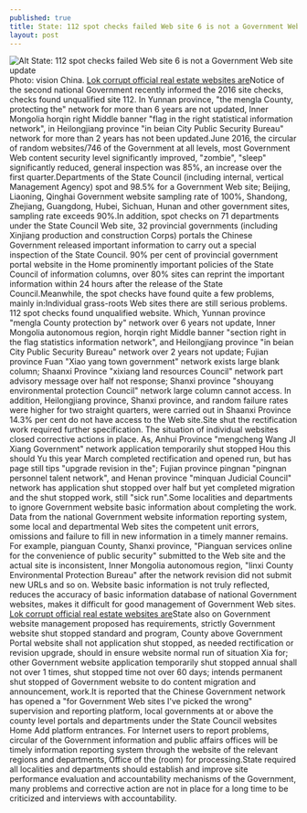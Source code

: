 ```yaml
---
published: true
title: State: 112 spot checks failed Web site 6 is not a Government Web site update
layout: post
---
```

![Alt State: 112 spot checks failed Web site 6 is not a Government Web site update](https://c1.staticflickr.com/9/8392/28515438316_eafc274104_z.jpg)Photo: vision China. [Lok corrupt official real estate websites are](https://bricnews.wordpress.com/2016/06/16/lok-corrupt-official-real-estate-websites-are-snobs-not-right-after-they-hide/)Notice of the second national Government recently informed the 2016 site checks, checks found unqualified site 112. In Yunnan province, \"the mengla County, protecting the\" network for more than 6 years are not updated, Inner Mongolia horqin right Middle banner \"flag in the right statistical information network\", in Heilongjiang province \"in beian City Public Security Bureau\" network for more than 2 years has not been updated.June 2016, the circular of random websites/746 of the Government at all levels, most Government Web content security level significantly improved, \"zombie\", \"sleep\" significantly reduced, general inspection was 85%, an increase over the first quarter.Departments of the State Council (including internal, vertical Management Agency) spot and 98.5% for a Government Web site; Beijing, Liaoning, Qinghai Government website sampling rate of 100%, Shandong, Zhejiang, Guangdong, Hubei, Sichuan, Hunan and other government sites, sampling rate exceeds 90%.In addition, spot checks on 71 departments under the State Council Web site, 32 provincial governments (including Xinjiang production and construction Corps) portals the Chinese Government released important information to carry out a special inspection of the State Council. 90% per cent of provincial government portal website in the Home prominently important policies of the State Council of information columns, over 80% sites can reprint the important information within 24 hours after the release of the State Council.Meanwhile, the spot checks have found quite a few problems, mainly in:Individual grass-roots Web sites there are still serious problems. 112 spot checks found unqualified website. Which, Yunnan province \"mengla County protection by\" network over 6 years not update, Inner Mongolia autonomous region, horqin right Middle banner \"section right in the flag statistics information network\", and Heilongjiang province \"in beian City Public Security Bureau\" network over 2 years not update; Fujian province Fuan \"Xiao yang town government\" network exists large blank column; Shaanxi Province \"xixiang land resources Council\" network part advisory message over half not response; Shanxi province \"shouyang environmental protection Council\" network large column cannot access. In addition, Heilongjiang province, Shanxi province, and random failure rates were higher for two straight quarters, were carried out in Shaanxi Province 14.3% per cent do not have access to the Web site.Site shut the rectification work required further specification. The situation of individual websites closed corrective actions in place. As, Anhui Province \"mengcheng Wang JI Xiang Government\" network application temporarily shut stopped Hou this should Yu this year March completed rectification and opened run, but has page still tips \"upgrade revision in the\"; Fujian province pingnan \"pingnan personnel talent network\", and Henan province \"minquan Judicial Council\" network has application shut stopped over half but yet completed migration and the shut stopped work, still \"sick run\".Some localities and departments to ignore Government website basic information about completing the work. Data from the national Government website information reporting system, some local and departmental Web sites the competent unit errors, omissions and failure to fill in new information in a timely manner remains. For example, pianguan County, Shanxi province, \"Pianguan services online for the convenience of public security\" submitted to the Web site and the actual site is inconsistent, Inner Mongolia autonomous region, \"linxi County Environmental Protection Bureau\" after the network revision did not submit new URLs and so on. Website basic information is not truly reflected, reduces the accuracy of basic information database of national Government websites, makes it difficult for good management of Government Web sites. [Lok corrupt official real estate websites are](https://bricnews.wordpress.com/2016/06/16/lok-corrupt-official-real-estate-websites-are-snobs-not-right-after-they-hide/)State also on Government website management proposed has requirements, strictly Government website shut stopped standard and program, County above Government Portal website shall not application shut stopped, as needed rectification or revision upgrade, should in ensure website normal run of situation Xia for; other Government website application temporarily shut stopped annual shall not over 1 times, shut stopped time not over 60 days; intends permanent shut stopped of Government website to do content migration and announcement, work.It is reported that the Chinese Government network has opened a \"for Government Web sites I\'ve picked the wrong\" supervision and reporting platform, local governments at or above the county level portals and departments under the State Council websites Home Add platform entrances. For Internet users to report problems, circular of the Government information and public affairs offices will be timely information reporting system through the website of the relevant regions and departments, Office of the (room) for processing.State required all localities and departments should establish and improve site performance evaluation and accountability mechanisms of the Government, many problems and corrective action are not in place for a long time to be criticized and interviews with accountability.